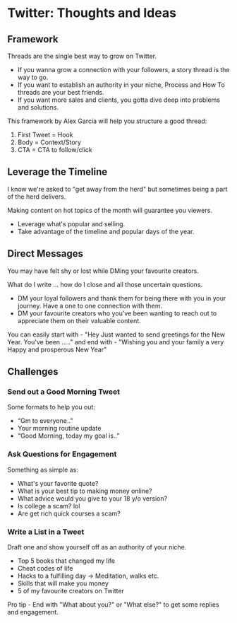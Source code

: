 # Twitter: Thoughts and Ideas

## Framework

Threads are the single best way to grow on Twitter.

* If you wanna grow a connection with your followers, a story thread is the way to go.
* If you want to establish an authority in your niche, Process and How To threads are your best friends.
* If you want more sales and clients, you gotta dive deep into problems and solutions.

This framework by Alex Garcia will help you structure a good thread:

1. First Tweet = Hook
2. Body = Context/Story
3. CTA = CTA to follow/click

## Leverage the Timeline

I know we're asked to "get away from the herd" but sometimes being a part of the herd delivers.

Making content on hot topics of the month will guarantee you viewers.

* Leverage what's popular and selling.
* Take advantage of the timeline and popular days of the year.

## Direct Messages

You may have felt shy or lost while DMing your favourite creators.

What do I write ... how do I close and all those uncertain questions.

* DM your loyal followers and thank them for being there with you in your journey. Have a one to one connection with them.
* DM your favourite creators who you've been wanting to reach out to appreciate them on their valuable content.

You can easily start with - "Hey <name> Just wanted to send greetings for the New Year. You've been ....." and end with - "Wishing you and your family a very Happy and prosperous New Year"

## Challenges

### Send out a Good Morning Tweet

Some formats to help you out:

* “Gm to everyone..”
* Your morning routine update
* “Good Morning, today my goal is..”

### Ask Questions for Engagement

Something as simple as:

* What's your favorite quote?
* What is your best tip to making money online?
* What advice would you give to your 18 y/o version?
* Is college a scam? lol
* Are get rich quick courses a scam?

### Write a List in a Tweet

Draft one and show yourself off as an authority of your niche.

* Top 5 books that changed my life
* Cheat codes of life
* Hacks to a fulfilling day -> Meditation, walks etc.
* Skills that will make you money
* 5 of my favourite creators on Twitter

Pro tip - End with "What about you?" or "What else?" to get some replies and engagement.
